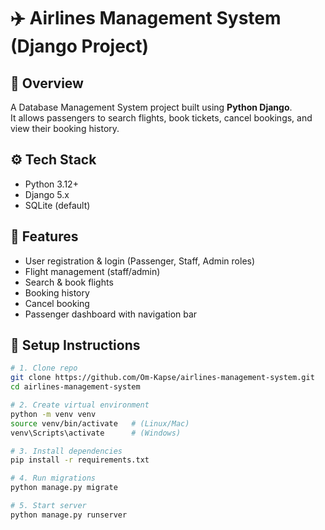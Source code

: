 # ✈️ Airlines Management System (Django Project)

## 📌 Overview
A Database Management System project built using **Python Django**.  
It allows passengers to search flights, book tickets, cancel bookings, and view their booking history.  

## ⚙️ Tech Stack
- Python 3.12+
- Django 5.x
- SQLite (default)

## 🚀 Features
- User registration & login (Passenger, Staff, Admin roles)
- Flight management (staff/admin)
- Search & book flights
- Booking history
- Cancel booking
- Passenger dashboard with navigation bar

## 🔧 Setup Instructions
```bash
# 1. Clone repo
git clone https://github.com/Om-Kapse/airlines-management-system.git
cd airlines-management-system

# 2. Create virtual environment
python -m venv venv
source venv/bin/activate   # (Linux/Mac)
venv\Scripts\activate      # (Windows)

# 3. Install dependencies
pip install -r requirements.txt

# 4. Run migrations
python manage.py migrate

# 5. Start server
python manage.py runserver
